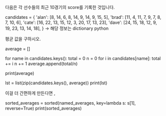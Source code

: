 다음은 각 선수들의 최근 10경기의 score를 기록한 것입니다.

candidates = {
  'alan': [8, 14, 6, 8, 14, 9, 14, 9, 15, 5],
  'brad': [11, 4, 11, 7, 9, 7, 8, 7, 10, 6],
  'cate': [16, 22, 13, 15, 12, 3, 20, 17, 13, 23],
  'dave': [24, 15, 18, 12, 9, 19, 23, 13, 14, 18],
}
-> 해당 정보는 dictionary python

평균 값을 구하시오.

average = []

for name in candidates.keys():
  total = 0
  n = 0
  for i in candidates[name]:
    total += i
    n += 1
  average.append(total/n)

print(average)

lst = list(zip(candidates.keys(), average))
print(lst)

이걸 더 간편하게 만든다면 ,

sorted_averages = sorted(named_averages, key=lambda s: s[1], reverse=True)
print(sorted_averages)

